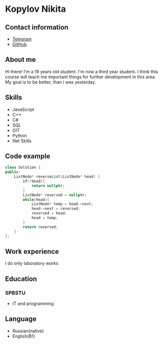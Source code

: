 # Kopylov Nikita


## Contact information
- [Telegram](https://t.me/eruphd)
- [GitHub](https://github.com/eruph)


## About me
Hi there! I'm a 19 years old student. I'm now a third year student. I think this course will teach me important things for further development in this area.
My goal is to be better, than i was yesterday.


## Skills
- JavaScript
- C++
- C#
- SQL
- GIT
- Python
- Net Skills


## Code example

```CPP
class Solution {
public:
    ListNode* reverseList(ListNode* head) {
        if(!head){
            return nullptr;
        }
        ListNode* reversed = nullptr;
        while(head){
            ListNode* temp = head->next;
            head->next = reversed;
            reversed = head;
            head = temp;
        }
        return reversed;
    }
};
```


## Work experience
I do only laboratory works 

## Education    
### SPBSTU
- IT and programming


## Language
- Russian(native)
- English(B1)
